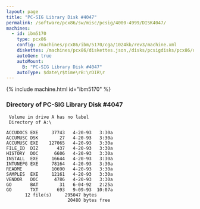 ```yaml
---
layout: page
title: "PC-SIG Library Disk #4047"
permalink: /software/pcx86/sw/misc/pcsig/4000-4999/DISK4047/
machines:
  - id: ibm5170
    type: pcx86
    config: /machines/pcx86/ibm/5170/cga/1024kb/rev3/machine.xml
    diskettes: /machines/pcx86/diskettes.json,/disks/pcsigdisks/pcx86/diskettes.json
    autoGen: true
    autoMount:
      B: "PC-SIG Library Disk #4047"
    autoType: $date\r$time\rB:\rDIR\r
---
```


{% include machine.html id="ibm5170" %}

### Directory of PC-SIG Library Disk #4047

     Volume in drive A has no label
     Directory of A:\

    ACCUDOCS EXE     37743   4-20-93   3:30a
    ACCUMUSC DSK        27   4-20-93   3:30a
    ACCUMUSC EXE    127065   4-20-93   3:30a
    FILE_ID  DIZ       437   4-20-93   3:30a
    HISTORY  DOC      6606   4-20-93   3:30a
    INSTALL  EXE     16644   4-20-93   3:30a
    INTUNEPG EXE     78164   4-20-93   3:30a
    README           10690   4-20-93   3:30a
    SAMPLES  EXE     12161   4-20-93   3:30a
    VENDOR   DOC      4786   4-20-93   3:30a
    GO       BAT        31   6-04-92   2:25a
    GO       TXT       693   9-09-93  10:07a
           12 file(s)     295047 bytes
                           20480 bytes free
